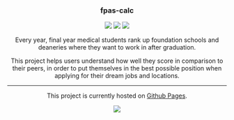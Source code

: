 <h3 align="center">fpas-calc</h3>

<p align="center">
    <a href="https://github.com/jchui/fpas-calc"><img src="https://img.shields.io/github/issues/jchui/fpas-calc.svg"></a>
    <a href="https://github.com/jchui/fpas-calc"><img src="https://img.shields.io/github/languages/code-size/jchui/fpas-calc.svg"></a>
    <a href="https://github.com/jchui/fpas-calc"><img src="https://img.shields.io/tokei/lines/github/jchui/fpas-calc.svg"></a>
</p>

<p align="center">
Every year, final year medical students rank up foundation schools and deaneries where they want to work in after graduation.
</p>

<p align="center">
This project helps users understand how well they score in comparison to their peers, in order to put themselves in the best possible position when applying for their dream jobs and locations.
</p>

<hr />

<p align="center">
This project is currently hosted on <a href="https://jchui.github.io/fpas-calc/">Github Pages</a>.
</p>

<center>
<img src="https://jchui.me/static/fpas-1-0a961acb4ca9489e7477066ad86f3fc6.png" />
</center>
